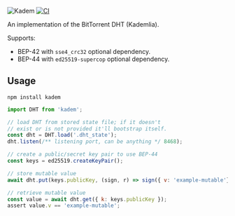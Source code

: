 ![Kadem](https://i.imgur.com/5yfwRZM.png)
[![CI](https://github.com/jameskeane/kadem/actions/workflows/ci.yml/badge.svg)](https://github.com/jameskeane/kadem/actions/workflows/ci.yml)

An implementation of the BitTorrent DHT (Kademlia).

Supports:
 - BEP-42 with `sse4_crc32` optional dependency.
 - BEP-44 with `ed25519-supercop` optional dependency.

## Usage
`npm install kadem`

```javascript
import DHT from 'kadem';

// load DHT from stored state file; if it doesn't
// exist or is not provided it'll bootstrap itself.
const dht = DHT.load('.dht_state');
dht.listen(/** listening port, can be anything */ 8468);

// create a public/secret key pair to use BEP-44
const keys = ed25519.createKeyPair();

// store mutable value
await dht.put(keys.publicKey, (sign, r) => sign({ v: 'example-mutable'}, keys.secretKey));

// retrieve mutable value
const value = await dht.get({ k: keys.publicKey });
assert value.v == 'example-mutable';
```
